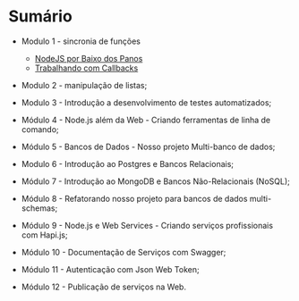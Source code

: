 # Sumário

* Modulo 1 - sincronia de funções
    * [NodeJS por Baixo dos Panos](https://github.com/fergo8/curso-nodejs-para-iniciantes/blob/master/Modulo%201/01-node-por-baixo-dos-panos.md)
    * [Trabalhando com Callbacks](https://github.com/fergo8/curso-nodejs-para-iniciantes/blob/master/Modulo%201/02-trabalhando-com-callbacks.md)


* Modulo 2 - manipulação de listas;
* Modulo 3 - Introdução a desenvolvimento de testes automatizados;
* Módulo 4 - Node.js além da Web - Criando ferramentas de linha de comando;
* Módulo 5 - Bancos de Dados - Nosso projeto Multi-banco de dados;
* Modulo 6 - Introdução ao Postgres e Bancos Relacionais;
* Módulo 7 - Introdução ao MongoDB e Bancos Não-Relacionais (NoSQL);
* Módulo 8 - Refatorando nosso projeto para bancos de dados multi-schemas;
* Módulo 9 - Node.js e Web Services - Criando serviços profissionais com Hapi.js;
* Módulo 10 - Documentação de Serviços com Swagger;
* Módulo 11 - Autenticação com Json Web Token;
* Módulo 12 - Publicação de serviços na Web.
